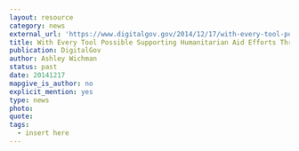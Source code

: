 ```yaml
---
layout: resource
category: news
external_url: 'https://www.digitalgov.gov/2014/12/17/with-every-tool-possible-supporting-humanitarian-aid-efforts-through-crowdsourced-mapping/'
title: With Every Tool Possible Supporting Humanitarian Aid Efforts Through Crowdsourced Mapping
publication: DigitalGov
author: Ashley Wichman
status: past
date: 20141217
mapgive_is_author: no
explicit_mention: yes
type: news
photo:
quote:
tags:
  - insert here
---
```

